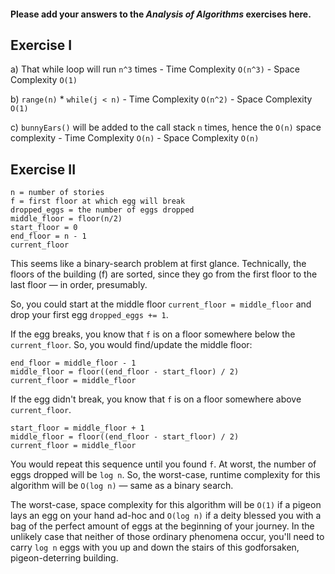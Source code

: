 #### Please add your answers to the **_Analysis of Algorithms_** exercises here.

## Exercise I

a) That while loop will run `n^3` times - Time Complexity `O(n^3)` - Space Complexity `O(1)`

b) `range(n)` \* `while(j < n)` - Time Complexity `O(n^2)` - Space Complexity `O(1)`

c) `bunnyEars()` will be added to the call stack `n` times, hence the `O(n)` space complexity - Time Complexity `O(n)` - Space Complexity `O(n)`

## Exercise II

```
n = number of stories
f = first floor at which egg will break
dropped_eggs = the number of eggs dropped
middle_floor = floor(n/2)
start_floor = 0
end_floor = n - 1
current_floor
```

This seems like a binary-search problem at first glance. Technically, the floors of the building (f) are sorted, since they go from the first floor to the last floor — in order, presumably.

So, you could start at the middle floor `current_floor = middle_floor` and drop your first egg `dropped_eggs += 1`.

If the egg breaks, you know that `f` is on a floor somewhere below the `current_floor`. So, you would find/update the middle floor:

```
end_floor = middle_floor - 1
middle_floor = floor((end_floor - start_floor) / 2)
current_floor = middle_floor
```

If the egg didn't break, you know that `f` is on a floor somewhere above `current_floor`.

```
start_floor = middle_floor + 1
middle_floor = floor((end_floor - start_floor) / 2)
current_floor = middle_floor
```

You would repeat this sequence until you found `f`. At worst, the number of eggs dropped will be `log n`. So, the worst-case, runtime complexity for this algorithm will be `O(log n)` — same as a binary search.

The worst-case, space complexity for this algorithm will be `O(1)` if a pigeon lays an egg on your hand ad-hoc and `O(log n)` if a deity blessed you with a bag of the perfect amount of eggs at the beginning of your journey. In the unlikely case that neither of those ordinary phenomena occur, you'll need to carry `log n` eggs with you up and down the stairs of this godforsaken, pigeon-deterring building.
